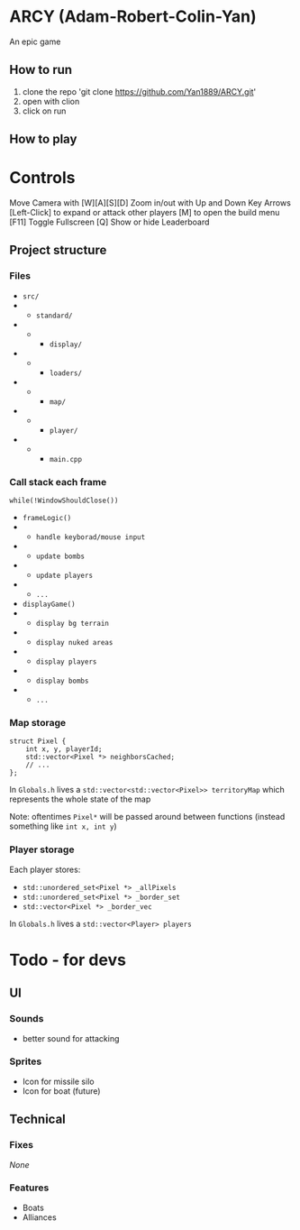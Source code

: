 # ARCY (Adam-Robert-Colin-Yan)
An epic game

## How to run
1. clone the repo 'git clone https://github.com/Yan1889/ARCY.git'
2. open with clion
3. click on run

## How to play
# Controls
Move Camera with [W][A][S][D]
Zoom in/out with Up and Down Key Arrows
[Left-Click] to expand or attack other players
[M] to open the build menu
[F11] Toggle Fullscreen
[Q] Show or hide Leaderboard

## Project structure

### Files
+ `src/`
+ + `standard/`
+ + + `display/`
+ + + `loaders/`
+ + + `map/`
+ + + `player/`
+ + + `main.cpp`

### Call stack each frame
`while(!WindowShouldClose())`
+ `frameLogic()`
+ + `handle keyborad/mouse input`
+ + `update bombs`
+ + `update players`
+ + `...`
+ `displayGame()`
+ + `display bg terrain`
+ + `display nuked areas`
+ + `display players`
+ + `display bombs`
+ + `...`

### Map storage
```
struct Pixel {
    int x, y, playerId;
    std::vector<Pixel *> neighborsCached;
    // ...
};
```

In `Globals.h` lives a `std::vector<std::vector<Pixel>> territoryMap` which represents the whole state of the map

Note: oftentimes `Pixel*` will be passed around between functions (instead something like `int x, int y`)


### Player storage
Each player stores:
+ `std::unordered_set<Pixel *> _allPixels`
+ `std::unordered_set<Pixel *> _border_set`
+ `std::vector<Pixel *> _border_vec`

In `Globals.h` lives a `std::vector<Player> players`



# Todo - for devs

## UI
### Sounds
+ better sound for attacking 
### Sprites
+ Icon for missile silo
+ Icon for boat (future)

## Technical
### Fixes
*None*

### Features
+ Boats
+ Alliances
